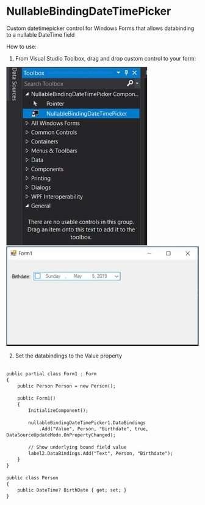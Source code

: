 # NullableBindingDateTimePicker
Custom datetimepicker control for Windows Forms that allows databinding to a nullable DateTime field

How to use:

1. From Visual Studio Toolbox, drag and drop custom control to your form:

<img src="https://raw.githubusercontent.com/pymendoza/NullableBindingDateTimePicker/master/Screenshots/toolbox-capture.JPG"/>
<img src="https://github.com/pymendoza/NullableBindingDateTimePicker/blob/master/Screenshots/form-designer-capture.JPG"/>

2. Set the databindings to the Value property
<pre>
<code>
public partial class Form1 : Form
{
    public Person Person = new Person();

    public Form1()
    {
        InitializeComponent();

        nullableBindingDateTimePicker1.DataBindings
            .Add("Value", Person, "Birthdate", true, DataSourceUpdateMode.OnPropertyChanged);
        
        // Show underlying bound field value
        label2.DataBindings.Add("Text", Person, "Birthdate");
    }
}

public class Person
{
    public DateTime? BirthDate { get; set; }
}
</code>
</pre>
